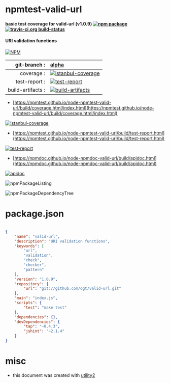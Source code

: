 # npmtest-valid-url

#### basic test coverage for  valid-url (v1.0.9)  [![npm package](https://img.shields.io/npm/v/npmtest-valid-url.svg?style=flat-square)](https://www.npmjs.org/package/npmtest-valid-url) [![travis-ci.org build-status](https://api.travis-ci.org/npmtest/node-npmtest-valid-url.svg)](https://travis-ci.org/npmtest/node-npmtest-valid-url)

#### URI validation functions

[![NPM](https://nodei.co/npm/valid-url.png?downloads=true&downloadRank=true&stars=true)](https://www.npmjs.com/package/valid-url)

| git-branch : | [alpha](https://github.com/npmtest/node-npmtest-valid-url/tree/alpha)|
|--:|:--|
| coverage : | [![istanbul-coverage](https://npmtest.github.io/node-npmtest-valid-url/build/coverage.badge.svg)](https://npmtest.github.io/node-npmtest-valid-url/build/coverage.html/index.html)|
| test-report : | [![test-report](https://npmtest.github.io/node-npmtest-valid-url/build/test-report.badge.svg)](https://npmtest.github.io/node-npmtest-valid-url/build/test-report.html)|
| build-artifacts : | [![build-artifacts](https://npmtest.github.io/node-npmtest-valid-url/glyphicons_144_folder_open.png)](https://github.com/npmtest/node-npmtest-valid-url/tree/gh-pages/build)|

- [https://npmtest.github.io/node-npmtest-valid-url/build/coverage.html/index.html](https://npmtest.github.io/node-npmtest-valid-url/build/coverage.html/index.html)

[![istanbul-coverage](https://npmtest.github.io/node-npmtest-valid-url/build/screenCapture.buildCi.browser.%252Ftmp%252Fbuild%252Fcoverage.lib.html.png)](https://npmtest.github.io/node-npmtest-valid-url/build/coverage.html/index.html)

- [https://npmtest.github.io/node-npmtest-valid-url/build/test-report.html](https://npmtest.github.io/node-npmtest-valid-url/build/test-report.html)

[![test-report](https://npmtest.github.io/node-npmtest-valid-url/build/screenCapture.buildCi.browser.%252Ftmp%252Fbuild%252Ftest-report.html.png)](https://npmtest.github.io/node-npmtest-valid-url/build/test-report.html)

- [https://npmdoc.github.io/node-npmdoc-valid-url/build/apidoc.html](https://npmdoc.github.io/node-npmdoc-valid-url/build/apidoc.html)

[![apidoc](https://npmdoc.github.io/node-npmdoc-valid-url/build/screenCapture.buildCi.browser.%252Ftmp%252Fbuild%252Fapidoc.html.png)](https://npmdoc.github.io/node-npmdoc-valid-url/build/apidoc.html)

![npmPackageListing](https://npmtest.github.io/node-npmtest-valid-url/build/screenCapture.npmPackageListing.svg)

![npmPackageDependencyTree](https://npmtest.github.io/node-npmtest-valid-url/build/screenCapture.npmPackageDependencyTree.svg)



# package.json

```json

{
    "name": "valid-url",
    "description": "URI validation functions",
    "keywords": [
        "url",
        "validation",
        "check",
        "checker",
        "pattern"
    ],
    "version": "1.0.9",
    "repository": {
        "url": "git://github.com/ogt/valid-url.git"
    },
    "main": "index.js",
    "scripts": {
        "test": "make test"
    },
    "dependencies": {},
    "devDependencies": {
        "tap": "~0.4.3",
        "jshint": "~2.1.4"
    }
}
```



# misc
- this document was created with [utility2](https://github.com/kaizhu256/node-utility2)
